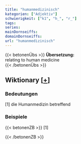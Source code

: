```yaml
---
title: "humanmedizinisch"
kategorien: ["Adjektiv"]
schwierigkeit: ["k1", "h_", "r_"]
tags:
series:
mainDornseiffs:
domainDornseiffs:
url: "humanmedizinisch"
---
```


{{< betonenÜbs >}}
**Übersetzung:**  
relating to human medicine  
{{< /betonenÜbs >}}

## Wiktionary [[+](https://de.wiktionary.org/wiki/humanmedizinisch)]

### Bedeutungen
[1] die Humanmedizin betreffend  

### Beispiele
{{< betonenZB >}}
[1]  

{{< /betonenZB >}}

